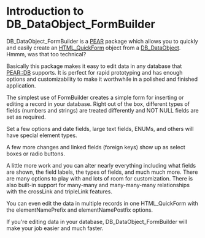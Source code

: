 
# Introduction to DB_DataObject_FormBuilder



DB_DataObject_FormBuilder is a [PEAR](http://pear.php.net) package which allows you to quickly and easily create an [HTML_QuickForm](http://pear.php.net/package/HTML_QuickForm) object from a [DB_DataObject](http://pear.php.net/package/DB_DataObject). Hmmm, was that too technical?

Basically this package makes it easy to edit data in any database that [PEAR::DB](http://pear.php.net/package/DB) supports. It is perfect for rapid prototyping and has enough options and customizability to make it worthwhile in a polished and finished application.

The simplest use of FormBuilder creates a simple form for inserting or editing a record in your database. Right out of the box, different types of fields (numbers and strings) are treated differently and NOT NULL fields are set as required.

Set a few options and date fields, large text fields, ENUMs, and others will have special element types.

A few more changes and linked fields (foreign keys) show up as select boxes or radio buttons.

A little more work and you can alter nearly everything including what fields are shown, the field labels, the types of fields, and much much more. There are many options to play with and lots of room for customization. There is also built-in support for many-many and many-many-many relationships with the crossLink and tripleLink features.

You can even edit the data in multiple records in one HTML_QuickForm with the elementNamePrefix and elementNamePostfix options.

If you're editing data in your database, DB_DataObject_FormBuilder will make your job easier and much faster.

